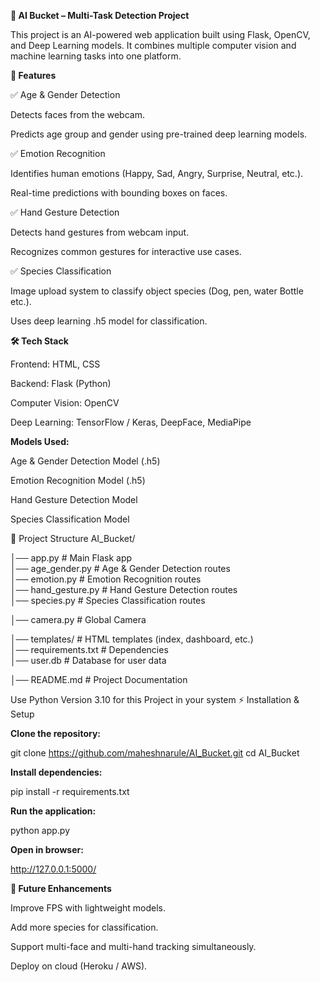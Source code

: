 **🧠 AI Bucket – Multi-Task Detection Project**

This project is an AI-powered web application built using Flask, OpenCV, and Deep Learning models.
It combines multiple computer vision and machine learning tasks into one platform.

**🚀 Features**

✅ Age & Gender Detection

Detects faces from the webcam.

Predicts age group and gender using pre-trained deep learning models.

✅ Emotion Recognition

Identifies human emotions (Happy, Sad, Angry, Surprise, Neutral, etc.).

Real-time predictions with bounding boxes on faces.

✅ Hand Gesture Detection

Detects hand gestures from webcam input.

Recognizes common gestures for interactive use cases.

✅ Species Classification

Image upload system to classify object species (Dog, pen, water Bottle etc.).

Uses deep learning .h5 model for classification.

**🛠️ Tech Stack**

Frontend: HTML, CSS

Backend: Flask (Python)

Computer Vision: OpenCV

Deep Learning: TensorFlow / Keras, DeepFace, MediaPipe

**Models Used:**

Age & Gender Detection Model (.h5)

Emotion Recognition Model (.h5)

Hand Gesture Detection Model

Species Classification Model

📂 Project Structure
AI_Bucket/

│── app.py                 # Main Flask app  
│── age_gender.py          # Age & Gender Detection routes  
│── emotion.py             # Emotion Recognition routes  
│── hand_gesture.py        # Hand Gesture Detection routes  
│── species.py             # Species Classification routes 

│── camera.py              # Global Camera 

│── templates/             # HTML templates (index, dashboard, etc.)                 
│── requirements.txt       # Dependencies  
│── user.db                # Database for user data

│── README.md              # Project Documentation  

Use Python Version 3.10 for this Project in your system
⚡ Installation & Setup

**Clone the repository:**

git clone https://github.com/maheshnarule/AI_Bucket.git
cd AI_Bucket


**Install dependencies:**

pip install -r requirements.txt


**Run the application:**

python app.py


**Open in browser:**

http://127.0.0.1:5000/


**🔮 Future Enhancements**

Improve FPS with lightweight models.

Add more species for classification.

Support multi-face and multi-hand tracking simultaneously.

Deploy on cloud (Heroku / AWS).

